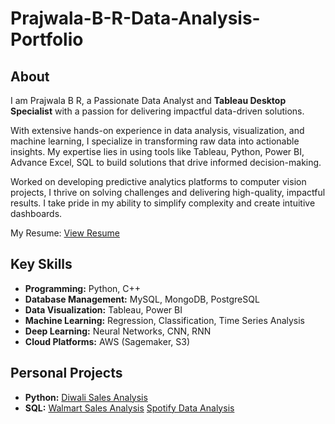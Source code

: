 # Prajwala-B-R-Data-Analysis-Portfolio
## About
I am Prajwala B R, a Passionate Data Analyst and **Tableau Desktop Specialist** with a passion for delivering impactful data-driven solutions. 

With extensive hands-on experience in data analysis, visualization, and machine learning, I specialize in transforming raw data into actionable insights. My expertise lies in using tools like Tableau, Python, Power BI, Advance Excel, SQL to build solutions that drive informed decision-making.

Worked on developing predictive analytics platforms to computer vision projects, I thrive on solving challenges and delivering high-quality, impactful results. I take pride in my ability to simplify complexity and create intuitive dashboards.

My Resume: [View Resume](https://drive.google.com/file/d/1JZ_51LIFxUshXE-P6LPdg7NumGt4kot_/view?usp=drive_link)

## Key Skills
- **Programming:** Python, C++
- **Database Management:** MySQL, MongoDB, PostgreSQL
- **Data Visualization:** Tableau, Power BI
- **Machine Learning:** Regression, Classification, Time Series Analysis
- **Deep Learning:** Neural Networks, CNN, RNN
- **Cloud Platforms:** AWS (Sagemaker, S3)

## Personal Projects
- **Python:** [Diwali Sales Analysis](https://github.com/prajwalabr/Diwali-Sales-Analysis-Python)
- **SQL:** [Walmart Sales Analysis](https://github.com/prajwalabr/Projects)
           [Spotify Data Analysis](https://github.com/prajwalabr/Spotify-Data) 


